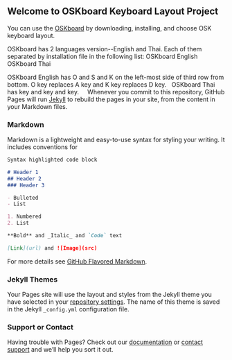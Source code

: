 ## Welcome to OSKboard Keyboard Layout Project

You can use the [OSKboard](https://github.com/oskboard/oskboard/edit/master/index.md) by downloading,  installing, and choose OSK keyboard layout. 

OSKboard has 2 languages version--English and Thai. Each of them separated by installation file in the following list: OSKboard English 
OSKboard Thai 

OSKboard English has O and S and K on the left-most side of third row from bottom. O key replaces A key and K key replaces D key. 
 
OSKboard Thai has key and key and key. 
 
 
Whenever you commit to this repository, GitHub Pages will run [Jekyll](https://jekyllrb.com/) to rebuild the pages in your site, from the content in your Markdown files.

### Markdown

Markdown is a lightweight and easy-to-use syntax for styling your writing. It includes conventions for

```markdown
Syntax highlighted code block

# Header 1
## Header 2
### Header 3

- Bulleted
- List

1. Numbered
2. List

**Bold** and _Italic_ and `Code` text

[Link](url) and ![Image](src)
```

For more details see [GitHub Flavored Markdown](https://guides.github.com/features/mastering-markdown/).

### Jekyll Themes

Your Pages site will use the layout and styles from the Jekyll theme you have selected in your [repository settings](https://github.com/oskboard/oskboard/settings). The name of this theme is saved in the Jekyll `_config.yml` configuration file.

### Support or Contact

Having trouble with Pages? Check out our [documentation](https://help.github.com/categories/github-pages-basics/) or [contact support](https://github.com/contact) and we’ll help you sort it out.
